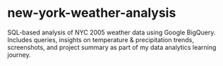 # new-york-weather-analysis
SQL-based analysis of NYC 2005 weather data using Google BigQuery. Includes queries, insights on temperature &amp; precipitation trends, screenshots, and project summary as part of my data analytics learning journey.
